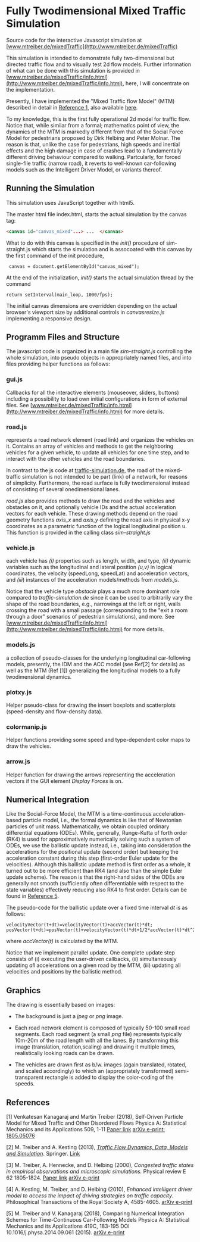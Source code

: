 # Fully Twodimensional Mixed Traffic Simulation

Source code for the interactive Javascript simulation at
[www.mtreiber.de/mixedTraffic](http://www.mtreiber.de/mixedTraffic)

This simulation is intended to demonstrate fully two-dimensional but
directed traffic flow and to visually test 2d flow models. Further
information of what can be done with this simulation is provided in
[www.mtreiber.de/mixedTraffic/info.html](http://www.mtreiber.de/mixedTraffic/info.html),
here, I will concentrate on the implementation.


Presently,
I have implemented the "Mixed Traffic flow Model" (MTM) described in detail in
[Reference 1](https://doi.org/10.1016/j.physa.2018.05.086), also
available [here](https://arxiv.org/abs/1805.05076).

To my knowledge, this is the first fully operational 2d model
for traffic flow. Notice that, while similar from a formal;
mathematics point of view, the dynamics of the MTM is markedly different from 
that of the Social Force Model for pedestrians proposed by Dirk
Helbing and Peter Molnar. The reason is that, unlike the case for
pedestrians, high speeds and inertial effects and the high damage in
case of crashes lead to a fundamentally different driving behaviour
compared to walking. Partcularly, for forced single-file traffic
(narrow road),
it reverts to well-known car-following models such as the Intelligent
Driver Model, or variants thereof. 

## Running the Simulation

This simulation uses JavaScript together with html5.

The master html file index.html, starts the actual simulation by the canvas tag:
```html
<canvas id="canvas_mixed"...> ...  </canvas>
```
What to do with this canvas is specified in the _init()_ procedure of sim-straight.js which starts the simulation and is assocoated with this canvas by the first command of the init procedure,

```
 canvas = document.getElementById("canvas_mixed");
```

At the end of the initialization, _init()_ starts the actual simulation thread by the command 

```
return setInterval(main_loop, 1000/fps);
```

The initial canvas dimensions are overridden depending on the actual browser's
viewport size by additional controls in _canvasresize.js_ implementing a responsive design.


## Programm Files and Structure

The javascript code is organized in a main file _sim-straight.js_
controlling the whole simulation, into pseudo objects in appropriately
named files, and into files providing helper functions as follows:

### gui.js

Callbacks for all the interactive elements (mouseover, sliders,
buttons) including a possibility to load own initial configurations in
form of external files. See
[www.mtreiber.de/mixedTraffic/info.html](http://www.mtreiber.de/mixedTraffic/info.html)
for more details.

### road.js

represents a road network element (road link) and organizes the
vehicles on it. Contains an array of vehicles and methods to get the
neighboring vehicles for a given vehicle, to update all vehicles for
one time step, and to interact with the other vehicles and the road
boundaries.

In contrast to the js code at
[traffic-simulation.de](https://www.traffic-simulation.de),
the road of the mixed-traffic simulation is not intended to be part
(link) of a network, for reasons of simplicity. Furthermore, the road
surface is fully twodimensional instead of consisting of several
onedimensional lanes.

_road.js_ also provides methods to draw the road and the vehicles and obstacles
on it, and optionally vehicle IDs and the actual acceleration
vectors for each vehicle. These drawing methods depend on the road geometry functions
_axis\_x_ and _axis\_y_ defining the road axis in physical x-y
coordinates as a parametric function of the logical longitudinal
position u. This function is provided in the calling class _sim-straight.js_

### vehicle.js

each vehicle has _(i)_ properties such as length, width, and type, _(ii)_ dynamic variables such as the
longitudinal and lateral position _(u,v)_ in logical coordinates, the
velocity (speedLong, speedLat) and acceleration vectors, and _(iii_)
instances of the acceleration models/methods from _models.js_.

Notice that the vehicle type _obstacle_ plays a much more dominant
role compared to _traffic-simulation.de_ since it can be used to
arbitrarily vary the shape of the road boundaries, e.g., narrowings at
the left or right, walls crossing the road with a small passage
(corresponding to the "exit a room through a door" scenarios of
pedestrian simulations), and more. See
[www.mtreiber.de/mixedTraffic/info.html](http://www.mtreiber.de/mixedTraffic/info.html)
for more details.

### models.js

a collection of pseudo-classes for the underlying longitudinal
car-following models, presently, the IDM and the ACC model (see Ref[2]
for details) as well as the MTM (Ref [1]) generalizing the longitudinal models
to a fully twodimensional dynamics.

### plotxy.js

Helper pseudo-class for drawing the insert boxplots and scatterplots
(speed-density and flow-density data).

### colormanip.js

Helper functions providing some speed and type-dependent color maps to draw the vehicles.

### arrow.js

Helper function for drawing the arrows representing the acceleration
vectors if the GUI element _Display Forces_ is on.


## Numerical Integration

Like the Social-Force Model, the MTM is a time-continuous
acceleration-based particle model, i.e., the formal dynamics is like
that of Newtonian particles of unit mass. Mathematically, we obtain
coupled ordinary differential equations (ODEs). While, generally, Runge-Kutta
of forth order (RK4) is used for approximatively numerically solving
such a system of ODEs, we use the ballistic update instead,
i.e., taking into consideration the accelerations for the positional update (second
order) but keeping the acceleration constant during this step
(first-order Euler update for the velocities). Although this ballistic update
method is first order as a whole, it turned out to be more efficient
than RK4 (and also than the simple Euler update scheme). The reason is
that the right-hand sides of the ODEs are generally not smooth
(sufficiently often differentiable with respect to the state variables) effectively reducing also RK4 to
first order. Details can be found in [Reference
5](https://arxiv.org/abs/1403.4881). 

The pseudo-code for the ballistic update over a fixed time interval _dt_ is as follows:

```
velocityVector(t+dt)=velocityVector(t)+accVector(t)*dt;
posVector(t+dt)=posVector(t)+velocityVector(t)*dt+1/2*accVector(t)*dt^2;

```

where _accVector(t)_ is calculated by the MTM.

Notice that we implement parallel update. One complete update step
 consists of (i) executing the user-driven callbacks, (ii)
 simultaneously updating _all_ 
 accelerations on a given road by the MTM, (iii) updating all velocities and
 positions by the ballistic method.

## Graphics

The drawing is essentially based on images:

* The background is just a _jpeg_ or _png_ image.

* Each road network element is composed of typically 50-100 small road segments. Each   road segment  (a small _png_ file) represents typically 10m-20m of the road length with all the lanes. By transforming this image (translation, rotation,scaling) and drawing it multiple times, realistically looking roads can be drawn.

* The vehicles are drawn first as b/w. images (again translated, rotated, and scaled accordingly) to which an (appropriately transformed) semi-transparent rectangle is added to display the color-coding of the speeds.


## References 

[1] Venkatesan Kanagaraj and Martin Treiber (2018),
Self-Driven Particle Model for Mixed Traffic and Other Disordered Flows
Physica A: Statistical Mechanics and its Applications 509, 1-11
[Paper link](https://doi.org/10.1016/j.physa.2018.05.086)
[arXiv e-print: 1805.05076](https://arxiv.org/abs/1805.05076)


[2] M. Treiber and A. Kesting (2013), [_Traffic Flow Dynamics, Data, Models and Simulation_](http://www.traffic-flow-dynamics.org). Springer. [Link](http://www.springer.com/physics/complexity/book/978-3-642-32459-8)

[3] M. Treiber, A. Hennecke, and D. Helbing (2000), _Congested traffic states
in empirical observations and microscopic simulations._ Physical
review E 62 1805-1824. [Paper link](http://journals.aps.org/pre/pdf/10.1103/PhysRevE.62.1805) [arXiv e-print](http://arxiv.org/abs/cond-mat/0002177)

[4] A. Kesting, M. Treiber, and D. Helbing (2010), _Enhanced intelligent driver model to access the impact of driving strategies on traffic capacity_. Philosophical Transactions of the Royal Society A, 4585-4605. [arXiv e-print](http://arxiv.org/abs/0912.3613)
    
[5] M. Treiber and V. Kanagaraj (2018),
Comparing Numerical Integration Schemes for Time-Continuous Car-Following Models
Physica A: Statistical Mechanics and its Applications 419C, 183-195
DOI 10.1016/j.physa.2014.09.061 (2015).
[arXiv e-print](http://arxiv.org/abs/1403.4881)
